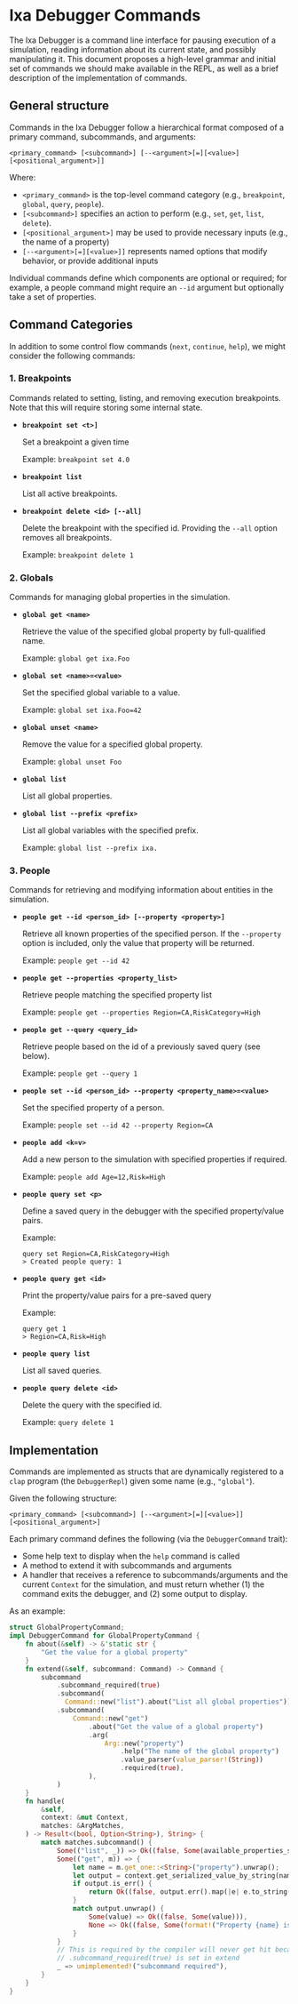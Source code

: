 # Ixa Debugger Commands

The Ixa Debugger is a command line interface for pausing execution of a
simulation, reading information about its current state, and possibly manipulating
it. This document proposes a high-level grammar and initial set of commands
we should make available in the REPL, as well as a brief description of the
implementation of commands.

## General structure

Commands in the Ixa Debugger follow a hierarchical format composed
of a primary command, subcommands, and arguments:

```
<primary_command> [<subcommand>] [--<argument>[=][<value>] [<positional_argument>]]
```

Where:
- `<primary_command>` is the top-level command category (e.g., `breakpoint`, `global`, `query`, `people`).
- `[<subcommand>]` specifies an action to perform (e.g., `set`, `get`, `list`, `delete`).
- `[<positional_argument>]` may be used to provide necessary inputs (e.g., the name of a property)
- `[--<argument>[=][<value>]]` represents named options that modify behavior, or provide additional inputs

Individual commands define which components are optional or required; for example, a people
command might require an `--id` argument but optionally take a set of properties.

## Command Categories

In addition to some control flow commands (`next`, `continue`, `help`), we
might consider the following commands:

### 1. Breakpoints
Commands related to setting, listing, and removing execution breakpoints.
Note that this will require storing some internal state.

- **`breakpoint set <t>]`**

  Set a breakpoint a given time

  Example: `breakpoint set 4.0`

- **`breakpoint list`**

  List all active breakpoints.

- **`breakpoint delete <id> [--all]`**

  Delete the breakpoint with the specified id.
  Providing the `--all` option removes all breakpoints.

  Example: `breakpoint delete 1`

### 2. Globals
Commands for managing global properties in the simulation.

- **`global get <name>`**

  Retrieve the value of the specified global property by full-qualified name.

  Example: `global get ixa.Foo`

- **`global set <name>=<value>`**

  Set the specified global variable to a value.

  Example: `global set ixa.Foo=42`

- **`global unset <name>`**

  Remove the value for a specified global property.

  Example: `global unset Foo`

- **`global list`**

  List all global properties.

- **`global list --prefix <prefix>`**

  List all global variables with the specified prefix.

  Example: `global list --prefix ixa.`


### 3. People
Commands for retrieving and modifying information about entities in the simulation.

- **`people get --id <person_id> [--property <property>]`**

  Retrieve all known properties of the specified person.
  If the `--property` option is included, only the value that property will be returned.

  Example: `people get --id 42`

- **`people get --properties <property_list>`**

  Retrieve people matching the specified property list

  Example: `people get --properties Region=CA,RiskCategory=High`

- **`people get --query <query_id>`**

  Retrieve people based on the id of a previously saved query (see below).

  Example: `people get --query 1`

- **`people set --id <person_id> --property <property_name>=<value>`**

  Set the specified property of a person.

  Example: `people set --id 42 --property Region=CA`

- **`people add <k=v>`**

  Add a new person to the simulation with specified properties if required.

  Example: `people add Age=12,Risk=High`

- **`people query set <p>`**

  Define a saved query in the debugger with the specified property/value pairs.

  Example:
  ```
  query set Region=CA,RiskCategory=High
  > Created people query: 1
  ```

- **`people query get <id>`**

  Print the property/value pairs for a pre-saved query

  Example:

  ```
  query get 1
  > Region=CA,Risk=High
  ```

- **`people query list`**

  List all saved queries.


- **`people query delete <id>`**

  Delete the query with the specified id.

  Example: `query delete 1`

## Implementation

Commands are implemented as structs that are dynamically registered to a `clap`
program (the `DebuggerRepl`) given some name (e.g., `"global"`).

Given the following structure:

```
<primary_command> [<subcommand>] [--<argument>[=][<value>]] [<positional_argument>]
```

Each primary command defines the following (via the `DebuggerCommand` trait):

- Some help text to display when the `help` command is called
- A method to extend it with subcommands and arguments
- A handler that receives a reference to subcommands/arguments and the current
  `Context` for the simulation, and must return whether (1) the command exits
  the debugger, and (2) some output to display.

As an example:

```rust
struct GlobalPropertyCommand;
impl DebuggerCommand for GlobalPropertyCommand {
    fn about(&self) -> &'static str {
        "Get the value for a global property"
    }
    fn extend(&self, subcommand: Command) -> Command {
        subcommand
            .subcommand_required(true)
            .subcommand(
              Command::new("list").about("List all global properties"))
            .subcommand(
                Command::new("get")
                    .about("Get the value of a global property")
                    .arg(
                        Arg::new("property")
                            .help("The name of the global property")
                            .value_parser(value_parser!(String))
                            .required(true),
                    ),
            )
    }
    fn handle(
        &self,
        context: &mut Context,
        matches: &ArgMatches,
    ) -> Result<(bool, Option<String>), String> {
        match matches.subcommand() {
            Some(("list", _)) => Ok((false, Some(available_properties_str(context)))),
            Some(("get", m)) => {
                let name = m.get_one::<String>("property").unwrap();
                let output = context.get_serialized_value_by_string(name);
                if output.is_err() {
                    return Ok((false, output.err().map(|e| e.to_string())));
                }
                match output.unwrap() {
                    Some(value) => Ok((false, Some(value))),
                    None => Ok((false, Some(format!("Property {name} is not set")))),
                }
            }
            // This is required by the compiler will never get hit because
            // .subcommand_required(true) is set in extend
            _ => unimplemented!("subcommand required"),
        }
    }
}
```
